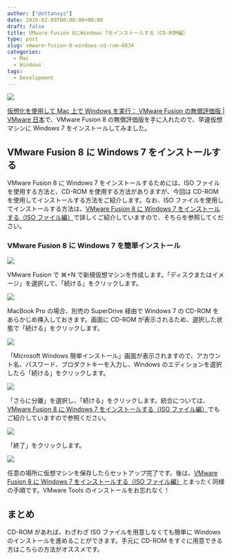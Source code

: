 ```yaml
---
author: ["@ottanxyz"]
date: 2016-02-09T00:00:00+00:00
draft: false
title: VMware Fusion 8にWindows 7をインストールする（CD-ROM編）
type: post
slug: vmware-fusion-8-windows-cd-rom-6834
categories:
  - Mac
  - Windows
tags:
  - Development
---
```


![](/uploads/2016/02/160208-56b83e38d131f-1.jpg)

[仮想化を使用して Mac 上で Windows を実行： VMware Fusion の無償評価版 | VMware 日本](https://www.vmware.com/jp/products/fusion.html)で、VMware Fusion 8 の無償評価版を手に入れたので、早速仮想マシンに Windows 7 をインストールしてみました。

## VMware Fusion 8 に Windows 7 をインストールする

VMware Fusion 8 に Windows 7 をインストールするためには、ISO ファイルを使用する方法と、CD-ROM を使用する方法がありますが、今回は CD-ROM を使用してインストールする方法をご紹介します。なお、ISO ファイルを使用してインストールする方法は、[VMware Fusion 8 に Windows 7 をインストールする（ISO ファイル編）](/posts/2016/02/vmware-fusion-8-windows-iso-6835/)で詳しくご紹介していますので、そちらを参照してください。

### VMware Fusion 8 に Windows 7 を簡単インストール

![](/uploads/2016/02/160209-56b97e2529a00.png)

VMware Fusion で ⌘+N で新規仮想マシンを作成します。「ディスクまたはイメージ」を選択して、「続ける」をクリックします。

![](/uploads/2016/02/160209-56b97e2674948.png)

MacBook Pro の場合、別売の SuperDrive 経由で Windows 7 の CD-ROM をあらかじめ挿入しておきます。画面に CD-ROM が表示されるため、選択した状態で「続ける」をクリックします。

![](/uploads/2016/02/160209-56b97e27a8578-1.png)

「Microsoft Windows 簡単インストール」画面が表示されますので、アカウント名、パスワード、プロダクトキーを入力し、Windows のエディションを選択したら「続ける」をクリックします。

![](/uploads/2016/02/160209-56b97e28dd147.png)

「さらに分離」を選択し、「続ける」をクリックします。統合については、[VMware Fusion 8 に Windows 7 をインストールする（ISO ファイル編）](/posts/2016/02/vmware-fusion-8-windows-iso-6835/)でもご紹介していますので参照ください。

![](/uploads/2016/02/160209-56b97e2a2c922.png)

「終了」をクリックします。

![](/uploads/2016/02/160209-56b97e2bb50c9.png)

任意の場所に仮想マシンを保存したらセットアップ完了です。後は、[VMware Fusion 8 に Windows 7 をインストールする（ISO ファイル編）](/posts/2016/02/vmware-fusion-8-windows-iso-6835/)とまったく同様の手順です。VMware Tools のインストールをお忘れなく！

## まとめ

CD-ROM があれば、わざわざ ISO ファイルを用意しなくても簡単に Windows のインストールを進めることができます。手元に CD-ROM をすぐに用意できる方はこちらの方法がオススメです。
